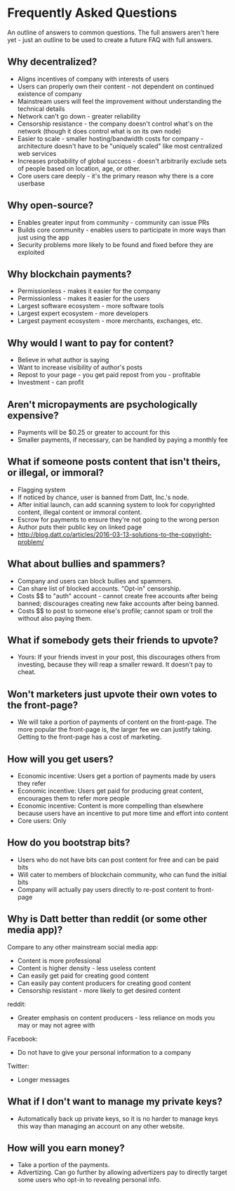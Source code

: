 Frequently Asked Questions
==========================

An outline of answers to common questions. The full answers aren't here yet -
just an outline to be used to create a future FAQ with full answers.

Why decentralized?
------------------

- Aligns incentives of company with interests of users
- Users can properly own their content - not dependent on continued existence
  of company
- Mainstream users will feel the improvement without understanding the
  technical details
- Network can't go down - greater reliability
- Censorship resistance - the company doesn't control what's on the network
  (though it does control what is on its own node)
- Easier to scale - smaller hosting/bandwidth costs for company - architecture
  doesn't have to be "uniquely scaled" like most centralized web services
- Increases probability of global success - doesn't arbitrarily exclude sets of
  people based on location, age, or other.
- Core users care deeply - it's the primary reason why there is a core userbase

Why open-source?
----------------

- Enables greater input from community - community can issue PRs
- Builds core community - enables users to participate in more ways than just
  using the app
- Security problems more likely to be found and fixed before they are exploited

Why blockchain payments?
------------------------

- Permissionless - makes it easier for the company
- Permissionless - makes it easier for the users
- Largest software ecosystem - more software tools
- Largest expert ecosystem - more developers
- Largest payment ecosystem - more merchants, exchanges, etc.

Why would I want to pay for content?
------------------------------------

- Believe in what author is saying
- Want to increase visibility of author's posts
- Repost to your page - you get paid repost from you - profitable
- Investment - can profit

Aren't micropayments are psychologically expensive?
---------------------------------------------------

- Payments will be $0.25 or greater to account for this
- Smaller payments, if necessary, can be handled by paying a monthly fee

What if someone posts content that isn't theirs, or illegal, or immoral?
------------------------------------------------------------------------

- Flagging system
- If noticed by chance, user is banned from Datt, Inc.'s node.
- After initial launch, can add scanning system to look for copyrighted
  content, illegal content or immoral content.
- Escrow for payments to ensure they're not going to the wrong person
- Author puts their public key on linked page
- http://blog.datt.co/articles/2016-03-13-solutions-to-the-copyright-problem/

What about bullies and spammers?
--------------------------------

- Company and users can block bullies and spammers.
- Can share list of blocked accounts. "Opt-in" censorship.
- Costs $$ to "auth" account - cannot create free accounts after being banned;
  discourages creating new fake accounts after being banned.
- Costs $$ to post to someone else's profile; cannot spam or troll the without
  also paying them.

What if somebody gets their friends to upvote?
----------------------------------------------

- Yours: If your friends invest in your post, this discourages others from
  investing, because they will reap a smaller reward. It doesn't pay to cheat.

Won't marketers just upvote their own votes to the front-page?
--------------------------------------------------------------

- We will take a portion of payments of content on the front-page. The more
  popular the front-page is, the larger fee we can justify taking. Getting to
  the front-page has a cost of marketing.

How will you get users?
-----------------------

- Economic incentive: Users get a portion of payments made by users they refer
- Economic incentive: Users get paid for producing great content, encourages
  them to refer more people
- Economic incentive: Content is more compelling than elsewhere because users
  have an incentive to put more time and effort into content
- Core users: Only 

How do you bootstrap bits?
--------------------------

- Users who do not have bits can post content for free and can be paid bits
- Will cater to members of blockchain community, who can fund the initial bits
- Company will actually pay users directly to re-post content to front-page

Why is Datt better than reddit (or some other media app)?
---------------------------------------------------------

Compare to any other mainstream social media app:
- Content is more professional
- Content is higher density - less useless content
- Can easily get paid for creating good content
- Can easily pay content producers for creating good content
- Censorship resistant - more likely to get desired content 

reddit:
- Greater emphasis on content producers - less reliance on mods you may or may
  not agree with

Facebook:
- Do not have to give your personal information to a company

Twitter:
- Longer messages

What if I don't want to manage my private keys?
-----------------------------------------------

- Automatically back up private keys, so it is no harder to manage keys this
  way than managing an account on any other website.

How will you earn money?
------------------------

- Take a portion of the payments.
- Advertizing. Can go further by allowing advertizers pay to directly target
  some users who opt-in to revealing personal info.
